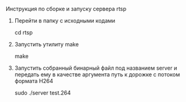 Инструкция по сборке и запуску сервера rtsp

1. Перейти в папку с исходными кодами

   cd rtsp
   
2. Запустить утилиту make

   make
   
3. Запустить собранный бинарный файл под названием server
   и передать ему в качестве аргумента путь к дорожке с потоком
   формата H264
   
   sudo ./server test.264
   

